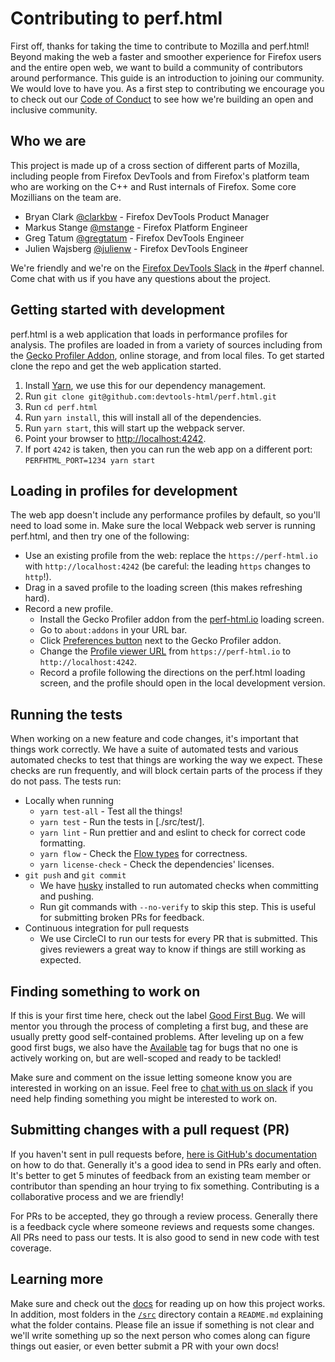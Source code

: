 # Contributing to perf.html

First off, thanks for taking the time to contribute to Mozilla and perf.html! Beyond making the web a faster and smoother experience for Firefox users and the entire open web, we want to build a community of contributors around performance. This guide is an introduction to joining our community. We would love to have you. As a first step to contributing we encourage you to check out our [Code of Conduct](./CODE_OF_CONDUCT.md) to see how we're building an open and inclusive community.

## Who we are

This project is made up of a cross section of different parts of Mozilla, including people from Firefox DevTools and from Firefox's platform team who are working on the C++ and Rust internals of Firefox. Some core Mozillians on the team are.

 * Bryan Clark [@clarkbw](https://github.com/clarkbw) - Firefox DevTools Product Manager
 * Markus Stange [@mstange](https://github.com/mstange) - Firefox Platform Engineer
 * Greg Tatum [@gregtatum](https://github.com/gregtatum) - Firefox DevTools Engineer
 * Julien Wajsberg [@julienw](https://github.com/julienw) - Firefox DevTools Engineer

We're friendly and we're on the [Firefox DevTools Slack](https://devtools-html-slack.herokuapp.com/) in the #perf channel. Come chat with us if you have any questions about the project.

## Getting started with development

perf.html is a web application that loads in performance profiles for analysis. The profiles are loaded in from a variety of sources including from the [Gecko Profiler Addon](https://github.com/devtools-html/Gecko-Profiler-Addon), online storage, and from local files. To get started clone the repo and get the web application started.

 1. Install [Yarn](http://yarnpkg.com/), we use this for our dependency management.
 2. Run `git clone git@github.com:devtools-html/perf.html.git`
 3. Run `cd perf.html`
 4. Run `yarn install`, this will install all of the dependencies.
 5. Run `yarn start`, this will start up the webpack server.
 6. Point your browser to [http://localhost:4242](http://localhost:4242).
 7. If port `4242` is taken, then you can run the web app on a different port: `PERFHTML_PORT=1234 yarn start`

## Loading in profiles for development

The web app doesn't include any performance profiles by default, so you'll need to load some in. Make sure the local Webpack web server is running perf.html, and then try one of the following:

 * Use an existing profile from the web: replace the `https://perf-html.io` with `http://localhost:4242` (be careful: the leading `https` changes to `http`!).
 * Drag in a saved profile to the loading screen (this makes refreshing hard).
 * Record a new profile.
   - Install the Gecko Profiler addon from the [perf-html.io](https://perf-html.io) loading screen.
   - Go to `about:addons` in your URL bar.
   - Click [Preferences button](https://cloud.githubusercontent.com/assets/2134/23817941/ea20d800-05ab-11e7-8e0f-aa4558fe2b1b.png) next to the Gecko Profiler addon.
   - Change the [Profile viewer URL](https://user-images.githubusercontent.com/167767/27658883-70068388-5c06-11e7-831e-14ed1438e9a3.png) from `https://perf-html.io` to `http://localhost:4242`.
   - Record a profile following the directions on the perf.html loading screen, and the profile should open in the local development version.

## Running the tests

When working on a new feature and code changes, it's important that things work correctly. We have a suite of automated tests and various automated checks to test that things are working the way we expect. These checks are run frequently, and will block certain parts of the process if they do not pass. The tests run:

 * Locally when running
   - `yarn test-all` - Test all the things!
   - `yarn test` - Run the tests in [./src/test/].
   - `yarn lint` - Run prettier and and eslint to check for correct code formatting.
   - `yarn flow` - Check the [Flow types](https://flow.org/) for correctness.
   - `yarn license-check` - Check the dependencies' licenses.
 * `git push` and `git commit`
   - We have [husky](https://www.npmjs.com/package/husky) installed to run automated checks when committing and pushing.
   - Run git commands with `--no-verify` to skip this step. This is useful for submitting broken PRs for feedback.
 * Continuous integration for pull requests
   - We use CircleCI to run our tests for every PR that is submitted. This gives reviewers a great way to know if things are still working as expected.

## Finding something to work on

If this is your first time here, check out the label [Good First Bug](https://github.com/devtools-html/perf.html/issues?q=is%3Aopen+is%3Aissue+label%3A%22good+first+bug%22). We will mentor you through the process of completing a first bug, and these are usually pretty good self-contained problems. After leveling up on a few good first bugs, we also have the [Available](https://github.com/devtools-html/perf.html/issues?utf8=%E2%9C%93&q=is%3Aopen%20is%3Aissue%20label%3Aavailable%20) tag for bugs that no one is actively working on, but are well-scoped and ready to be tackled!

Make sure and comment on the issue letting someone know you are interested in working on an issue. Feel free to [chat with us on slack](https://devtools-html-slack.herokuapp.com/) if you need help finding something you might be interested to work on.

## Submitting changes with a pull request (PR)

If you haven't sent in pull requests before, [here is GitHub's documentation](https://help.github.com/articles/creating-a-pull-request/) on how to do that. Generally it's a good idea to send in PRs early and often. It's better to get 5 minutes of feedback from an existing team member or contributor than spending an hour trying to fix something. Contributing is a collaborative process and we are friendly!

For PRs to be accepted, they go through a review process. Generally there is a feedback cycle where someone reviews and requests some changes. All PRs need to pass our tests. It is also good to send in new code with test coverage.

## Learning more

Make sure and check out the [docs](./docs) for reading up on how this project works. In addition, most folders in the [`/src`](./src) directory contain a `README.md` explaining what the folder contains. Please file an issue if something is not clear and we'll write something up so the next person who comes along can figure things out easier, or even better submit a PR with your own docs!
